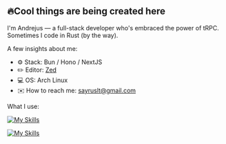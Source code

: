 ## 🔥Cool things are being created here

I'm Andrejus — a full-stack developer who's embraced the power of tRPC. Sometimes I code in Rust (by the way).

A few insights about me:

- ⚙️ Stack: Bun / Hono / NextJS
- ✏️ Editor: [Zed](https://github.com/zed-industries/zed)
- 💻 OS: Arch Linux
- ✉️ How to reach me: sayruslt@gmail.com

What I use:

[![My Skills](https://skillicons.dev/icons?i=ts,bun,nest,next,tailwind)]()

[![My Skills](https://skillicons.dev/icons?i=arch,neovim,webstorm)]()
